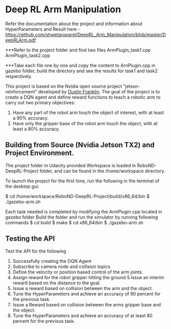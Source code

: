 
# Deep RL Arm Manipulation

Refer the documentation about the project and information about HyperParameters and Result here - 
https://github.com/shwetaruparel/DeepRL_Arm_Manipulation/blob/master/DeepRLArm.pdf

***Refer to the project folder and find two files 
ArmPlugin_task1.cpp
ArmPlugin_task2.cpp

***Take each file one by one and copy the content to ArnPlugin.cpp in gazebo folder, build the directory and see the results for task1 and task2 respectively.

This project is based on the Nvidia open source project "jetson-reinforcement" developed by [Dustin Franklin](https://github.com/dusty-nv). The goal of the project is to create a DQN agent and define reward functions to teach a robotic arm to carry out two primary objectives:

1. Have any part of the robot arm touch the object of interest, with at least a 90% accuracy.
2. Have only the gripper base of the robot arm touch the object, with at least a 80% accuracy.

## Building from Source (Nvidia Jetson TX2) and Project Environment.

The project folder in Udacity provided Workspace is loaded in RoboND-DeepRL-Project folder, and can be found in the /home/workspace directory.

To launch the project for the first time, run the following in the terminal of the desktop gui:

$ cd /home/workspace/RoboND-DeepRL-Project/build/x86_64/bin
$ ./gazebo-arm.sh

Each task needed is completed by modifying the ArmPlugin.cpp located in gazebo folder
Build the folder and run the simulator by running following commands
$ cd build
$ make
$ cd x86_64/bin
$ ./gazebo-arm.sh

## Testing the API
Test the API for the following
1. Successfully creating the DQN Agent
2. Subscribe to camera node and collision topics
3. Define the velocity or position based control of the arm joints.
4. Assign reward for the robot gripper hitting the ground
5.Issue an interim reward based on the distance to the goal.
6. Issue a reward based on collision between the arm and the object.
7. Tune the HyperParameters and achieve an accuracy of 90 percent for the previous task.
8. Issue a Reward based on collision between the arms gripper base and the object.
9. Tune the HyperParameters and achieve an accuracy of at least 80 percent for the previous task.

